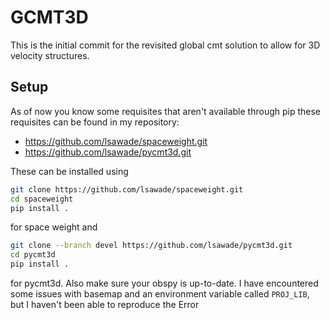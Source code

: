 # GCMT3D

This is the initial commit for the revisited global cmt solution to allow for 3D 
velocity structures.

## Setup

As of now you know some requisites that aren't available through pip these 
requisites can be found in my repository:

* https://github.com/lsawade/spaceweight.git
* https://github.com/lsawade/pycmt3d.git

These can be installed using

```bash
git clone https://github.com/lsawade/spaceweight.git
cd spaceweight
pip install .
```

for space weight and

```bash
git clone --branch devel https://github.com/lsawade/pycmt3d.git
cd pycmt3d
pip install .
```

for pycmt3d. Also make sure your obspy is up-to-date. I have encountered some
issues with basemap and an environment variable called `PROJ_LIB`, but I haven't 
been able to reproduce the Error
